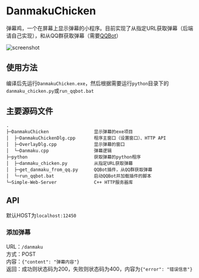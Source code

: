 DanmakuChicken
=========

弹幕鸡，一个在屏幕上显示弹幕的小程序。目前实现了从指定URL获取弹幕（后端请自己实现），和从QQ群获取弹幕（需要[QQBot](https://github.com/pandolia/qqbot)）

![screenshot](https://github.com/xfgryujk/DanmakuChicken/blob/master/screenshot.png)


使用方法
---------

编译后先运行`DanmakuChicken.exe`，然后根据需要运行`python`目录下的`danmaku_chicken.py`或`run_qqbot.bat`


主要源码文件
---------

```
.
├─DanmakuChicken                 显示弹幕的exe项目
│  ├─DanmakuChickenDlg.cpp       程序主窗口（设置窗口）、HTTP API
│  ├─OverlayDlg.cpp              显示弹幕的窗口
│  └─Danmaku.cpp                 弹幕逻辑
├─python                         获取弹幕的python程序
│  ├─danmaku_chicken.py          从指定URL获取弹幕
│  ├─get_danmaku_from_qq.py      QQBot插件，从QQ群获取弹幕
│  └─run_qqbot.bat               启动QQBot并加载插件的脚本
└─Simple-Web-Server              C++ HTTP服务器库
```


API
---------

默认HOST为`localhost:12450`

### 添加弹幕

URL：`/danmaku`  
方式：POST  
内容：`{"content": "弹幕内容"}`  
返回：成功则状态码为200，失败则状态码为400，内容为`{"error": "错误信息"}`
